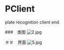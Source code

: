 # PClient
plate recognition client end

###　类图
![2.jpg](https://i.loli.net/2019/02/17/5c68d07ba7105.jpg)

＃＃　界面
![5.jpg](https://i.loli.net/2019/02/17/5c68d07b74b57.jpg)

